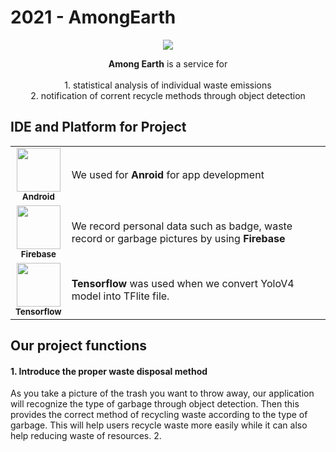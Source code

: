 # 2021 - AmongEarth
 <p align="center"><img src="https://user-images.githubusercontent.com/60208434/111939670-3e8b8280-8b10-11eb-9881-9c8e859710d2.png"></p>
 <p align="center"><b>Among Earth</b> is a service for <br/>
 <br/>
1. statistical analysis of individual waste emissions<br/>
2. notification of corrent recycle methods through object detection

## IDE and Platform for Project
<table>
  <tr>
    <td align="center"><img src="https://1.bp.blogspot.com/-LgTa-xDiknI/X4EflN56boI/AAAAAAAAPuk/24YyKnqiGkwRS9-_9suPKkfsAwO4wHYEgCLcBGAsYHQ/s0/image9.png" width="70px;" height="70" alt=""/><br /><sub><b>Android</b></sub></td>
    <td>We used for <b>Anroid</b> for app development </td>
 </tr>
 <tr>
    <td align="center"><img src="https://www.gstatic.com/devrel-devsite/prod/v3069b08f6c9d146fa6a9c7f184b2836998ab5f12cefec1342a7bf6dca024aa94/firebase/images/touchicon-180.png" width="70px;" height="70" alt=""/><br /><sub><b>Firebase</b></sub></td>
    <td>We record personal data such as badge, waste record or garbage pictures by using <b>Firebase<b/></td>
 </tr>
 <tr>
     <td align="center"><img src="https://upload.wikimedia.org/wikipedia/commons/thumb/2/2d/Tensorflow_logo.svg/718px-Tensorflow_logo.svg.png" width="70px;" height="70" alt=""/><br /><sub><b>Tensorflow</b></sub></td>
  <td><b>Tensorflow</b> was used when we convert YoloV4 model into TFlite file.</td>
 </tr>
</table>

## Our project functions
#### 1. Introduce the proper waste disposal method
As you take a picture of the trash you want to throw away, our application will recognize the type of garbage through object detection. Then this provides the correct method of recycling waste according to the type of garbage. This will help users recycle waste more easily while it can also help reducing waste of resources.
2.

